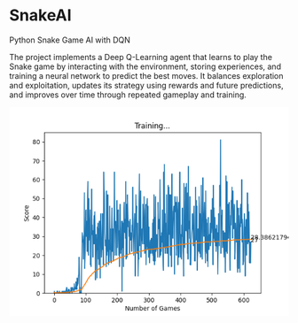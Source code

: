 # SnakeAI
Python Snake Game AI with DQN

The project implements a Deep Q-Learning agent that learns to play the Snake game by interacting with the environment, storing experiences, and training a neural network to predict the best moves. It balances exploration and exploitation, updates its strategy using rewards and future predictions, and improves over time through repeated gameplay and training.

![After 80 iteration learns to go for the rat](Figure_1.png)
